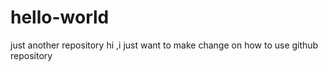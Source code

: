 # hello-world
just another repository
hi ,i just want to make change on how to use github repository
